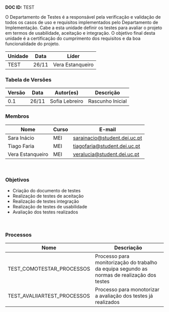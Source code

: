 **DOC ID:** TEST

O Departamento de Testes é a responsável pela verificação e validação de todos os casos de uso e requisitos implementados pelo Departamento de Implementação. Cabe a esta unidade definir os testes para avaliar o projeto em termos de usabilidade, aceitação e integração. O objetivo final desta unidade é a certificação do cumprimento dos requisitos e da boa funcionalidade do projeto.


| Unidade | Data | Líder
|---|---|---
| TEST | 26/11 | Vera Estanqueiro

### **Tabela de Versões**

| Versão | Data | Autor(es) | Descrição
|---|---|---|---
| 0.1 | 26/11 | Sofia Lebreiro | Rascunho Inicial


### **Membros**

| Nome | Curso | E-mail
|---|---|---
| Sara Inácio | MEI | sarainacio@student.dei.uc.pt
| Tiago Faria | MEI | tiagofaria@student.dei.uc.pt
| Vera Estanqueiro | MEI | veralucia@student.dei.uc.pt


</br>

### **Objetivos**
- Criação do documento de testes
- Realização de testes de aceitação
- Realização de testes integração
- Realização de testes de usabilidade
- Avaliação dos testes realizados
</br>

### **Processos**

| Nome | Descriação |
|---|---|
| TEST_COMOTESTAR_PROCESSOS | Processo para monitorização do trabalho da equipa segundo as normas de realização dos testes |
| TEST_AVALIIARTEST_PROCESSOS | Processo para monotorizar a avaliação dos testes já realizados |
